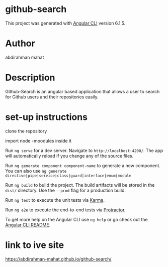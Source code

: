 # github-search

This project was generated with [Angular CLI](https://github.com/angular/angular-cli) version 6.1.5.
# Author
abdirahman mahat

# Description

Github-Search is an angular based application that allows a user to search for Github users and their repositories easily.
# set-up instructions
clone the repository

import node -moodules inside it

Run `ng serve` for a dev server. Navigate to `http://localhost:4200/`. The app will automatically reload if you change any of the source files.

Run `ng generate component component-name` to generate a new component. You can also use `ng generate directive|pipe|service|class|guard|interface|enum|module`

Run `ng build` to build the project. The build artifacts will be stored in the `dist/` directory. Use the `--prod` flag for a production build.

Run `ng test` to execute the unit tests via [Karma](https://karma-runner.github.io).


Run `ng e2e` to execute the end-to-end tests via [Protractor](http://www.protractortest.org/).


To get more help on the Angular CLI use `ng help` or go check out the [Angular CLI README](https://github.com/angular/angular-cli/blob/master/README.md).
# link to ive site
https://abdirahman-mahat.github.io/github-search/


